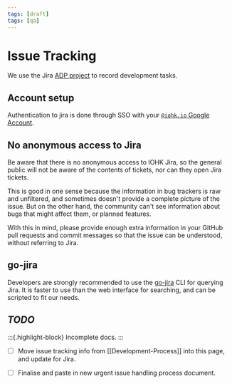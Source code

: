 ```yaml
---
tags: [draft]
tags: [qa]
---
```


# Issue Tracking

We use the Jira [ADP project](https://input-output.atlassian.net/issues/)
to record development tasks.

## Account setup

Authentication to jira is done through SSO with your
[`@iohk.io` Google Account](https://accounts.google.com).

## No anonymous access to Jira

Be aware that there is no anonymous access to IOHK Jira, so the
general public will not be aware of the contents of tickets, nor can
they open Jira tickets.

This is good in one sense because the information in bug trackers is
raw and unfiltered, and sometimes doesn't provide a complete picture
of the issue. But on the other hand, the community can't see
information about bugs that might affect them, or planned features.

With this in mind, please provide enough extra information in your
GitHub pull requests and commit messages so that the issue can be
understood, without referring to Jira.

## go-jira

Developers are strongly recommended to use the
[go-jira](https://github.com/go-jira/jira) CLI for querying Jira. It
is faster to use than the web interface for searching, and can be
scripted to fit our needs.

## *TODO*

:::{.highlight-block}
Incomplete docs.
:::

- [ ] Move issue tracking info from [[Development-Process]] into this page, and update for Jira.

- [ ] Finalise and paste in new urgent issue handling process document.
